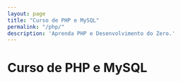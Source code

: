 ```yaml
---
layout: page
title: "Curso de PHP e MySQL"
permalink: "/php/"
description: 'Aprenda PHP e Desenvolvimento do Zero.'
---
```


<h1>Curso de PHP e MySQL</h1>

<div class="container">
<script>
  window.location = 'https://www.udemy.com/course/curso-de-desenvolvimento-web-do-zero-php-mysql-no-linux/';
</script>
</div>
